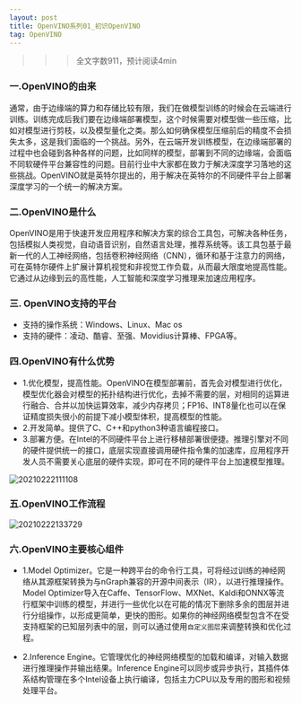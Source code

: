 ```yaml
---
layout: post
title: OpenVINO系列01_初识OpenVINO
tag: OpenVINO
---
```



>>> 全文字数911，预计阅读4min

### 一.OpenVINO的由来

通常，由于边缘端的算力和存储比较有限，我们在做模型训练的时候会在云端进行训练。训练完成后我们要在边缘端部署模型，这个时候需要对模型做一些压缩，比如对模型进行剪枝，以及模型量化之类。那么如何确保模型压缩前后的精度不会损失太多，这是我们面临的一个挑战。另外，在云端开发训练模型，在边缘端部署的过程中也会碰到各种各样的问题，比如同样的模型，部署到不同的边缘端，会面临不同软硬件平台兼容性的问题。目前行业中大家都在致力于解决深度学习落地的这些挑战。OpenVINO就是英特尔提出的，用于解决在英特尔的不同硬件平台上部署深度学习的一个统一的解决方案。


### 二.OpenVINO是什么

OpenVINO是用于快速开发应用程序和解决方案的综合工具包，可解决各种任务，包括模拟人类视觉，自动语音识别，自然语言处理，推荐系统等。该工具包基于最新一代的人工神经网络，包括卷积神经网络（CNN），循环和基于注意力的网络，可在英特尔硬件上扩展计算机视觉和非视觉工作负载，从而最大限度地提高性能。它通过从边缘到云的高性能，人工智能和深度学习推理来加速应用程序。

### 三. OpenVINO支持的平台
- 支持的操作系统：Windows、Linux、Mac os
- 支持的硬件：凌动、酷睿、至强、Movidius计算棒、FPGA等。

### 四.OpenVINO有什么优势

- 1.优化模型，提高性能。OpenVINO在模型部署前，首先会对模型进行优化，模型优化器会对模型的拓扑结构进行优化，去掉不需要的层，对相同的运算进行融合、合并以加快运算效率，减少内存拷贝；FP16、INT8量化也可以在保证精度损失很小的前提下减小模型体积，提高模型的性能。
- 2.开发简单。提供了C、C++和python3种语言编程接口。
- 3.部署方便。在Intel的不同硬件平台上进行移植部署很便捷。推理引擎对不同的硬件提供统一的接口，底层实现直接调用硬件指令集的加速库，应用程序开发人员不需要关心底层的硬件实现，即可在不同的硬件平台上加速模型推理。

![20210222111108](https://cdn.jsdelivr.net/gh/luckykang/picture_bed/blogs_images/20210222111108.png)

### 五.OpenVINO工作流程

![20210222133729](https://cdn.jsdelivr.net/gh/luckykang/picture_bed/blogs_images/20210222133729.png)

### 六.OpenVINO主要核心组件

- 1.Model Optimizer。它是一种跨平台的命令行工具，可将经过训练的神经网络从其源框架转换为与nGraph兼容的开源中间表示（IR），以进行推理操作。Model Optimizer导入在Caffe、TensorFlow、MXNet、Kaldi和ONNX等流行框架中训练的模型，并进行一些优化以在可能的情况下删除多余的图层并进行分组操作，以形成更简单，更快的图形。如果你的神经网络模型包含不在受支持框架的已知层列表中的层，则可以通过使用`自定义图层`来调整转换和优化过程。

- 2.Inference Engine。它管理优化的神经网络模型的加载和编译，对输入数据进行推理操作并输出结果。Inference Engine可以同步或异步执行，其插件体系结构管理在多个Intel设备上执行编译，包括主力CPU以及专用的图形和视频处理平台。